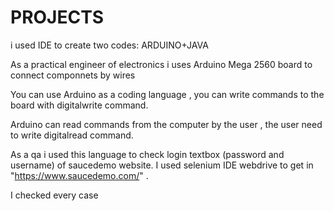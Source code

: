 # PROJECTS
i used IDE to create two codes: ARDUINO+JAVA 

As a practical engineer of electronics i uses Arduino Mega 2560 board to connect componnets by wires  

You can use Arduino as a coding language , you can write commands to the board with digitalwrite command.

Arduino can read commands from the computer by the user , the user need to write digitalread command.

As a qa i used this language to check login textbox (password and username) of saucedemo website.
I used selenium IDE webdrive to get in  "https://www.saucedemo.com/" .

I checked every case 

